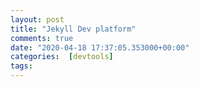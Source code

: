 ```yaml
---
layout: post
title: "Jekyll Dev platform"
comments: true
date: "2020-04-18 17:37:05.353000+00:00"
categories:  [devtools]
tags:  
---
```


